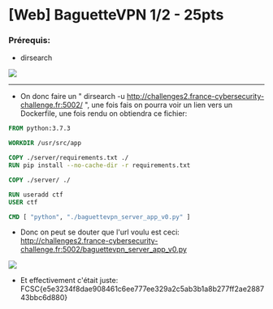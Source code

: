 # [Web] BaguetteVPN 1/2 - 25pts

### Prérequis:

- dirsearch

<img src="https://cdn.discordapp.com/attachments/837006684558852156/837009284033544212/unknown.png">

-----------------

- On donc faire un " dirsearch -u http://challenges2.france-cybersecurity-challenge.fr:5002/ ", une fois fais on pourra voir un lien vers un Dockerfile, une fois rendu on obtiendra ce fichier:

```dockerfile
FROM python:3.7.3

WORKDIR /usr/src/app

COPY ./server/requirements.txt ./
RUN pip install --no-cache-dir -r requirements.txt

COPY ./server/ ./

RUN useradd ctf
USER ctf

CMD [ "python", "./baguettevpn_server_app_v0.py" ]
```

- Donc on peut se douter que l'url voulu est ceci: http://challenges2.france-cybersecurity-challenge.fr:5002/baguettevpn_server_app_v0.py

<img src="https://cdn.discordapp.com/attachments/837006684558852156/837009914983088179/unknown.png">

- Et effectivement c'était juste: FCSC{e5e3234f8dae908461c6ee777ee329a2c5ab3b1a8b277ff2ae288743bbc6d880}
